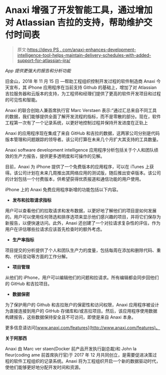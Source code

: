 # Anaxi 增强了开发智能工具，通过增加对 Atlassian 吉拉的支持，帮助维护交付时间表

> 原文:[https://devo PS . com/anaxi-enhances-development-intelligence-tool-helps-maintain-delivery-schedules-with-added-support-for-atlassian-jira/](https://devops.com/anaxi-enhances-development-intelligence-tool-helps-maintain-delivery-schedules-with-added-support-for-atlassian-jira/)

*App 提供更强大的报告和分析功能*

旧金山，2018 年 11 月 15 日 —帮助工程组织控制开发过程的软件制造商 Anaxi 今天宣布，其 iPhone 应用程序在当前支持 Github 的基础上，增加了对 Atlassian 吉拉服务器和云版本的支持，为工程师和经理们提供了更高的软件开发项目和过程的可见性和智能。

Anaxi 的联合创始人兼首席执行官 Marc Verstaen 表示:“通过汇总来自不同工具的数据，我们能够提供全面了解开发流程的指标，而不是零散的部分。现在，软件工程第一次有了一个记录系统，以更好地控制过程并保持开发进度在正轨上

Anaxi 的应用程序现在集成了来自 GitHub 和吉拉的数据，这两家公司分别是代码版本管理和问题跟踪的领导者。该公司打算在未来几个月扩大其支持的工具数量。

Anaxi software development intelligence 应用程序分析包括关于个人和团队绩效的生产力报告，提供更多透明度和可操作的见解。

目前，Anaxi 为 iPhone 提供了一个免费版本的应用程序，可以在 iTunes 上获得。该公司计划在未来几周推出其网络应用的测试版，随后推出安卓版本。该公司的计划包括一个付费版本，供希望获得优质报道和通信功能的用户使用。

iPhone 上的 Anaxi 免费应用程序新增的功能包括以下内容。

*   **发布和拉取请求指标**

用户可以查看他们的拉取请求和发布数据，以更好地了解他们的项目是如何发展的。用户可以使用任何筛选和排序选项来显示他们感兴趣的项目，并将它们保存为新报告，以便快速访问。此外，Anaxi 还创建了一个对拉请求复杂性的评估，作为用户在评估哪些拉请求应该首先检查时的额外考虑。

*   **生产率指标**

项目提交的分析提供了个人和团队生产力的度量，包括每周在添加和删除代码、重构、代码变动等方面的工作分解。

*   **项目管理**

从他们的 iPhone，用户可以编辑他们的问题和拉请求。所有编辑都会同步回他们的 GitHub 和吉拉项目。

*   **数据保密**

为了保护用户的 Github 和吉拉账户的保密性和访问权限，Anaxi 应用程序被设计为直接连接到用户的 GitHub 存储库和/或吉拉项目。然后，该应用程序使用数据构建报告，这些数据保持安全且不可访问，即使是来自 Anaxi 本身。

更多信息请访问[www.anaxi.com/features](http://www.anaxi.com/features)。

**关于阿那西**

Anaxi 由 Marc ver staen(Docker 前产品开发执行副总裁)和 John la fleur(coding ame 前首席执行官)于 2017 年 12 月共同创立，是需要促进决策过程的软件工程组织的记录系统。Anaxi 将为工程组织开启一个新的数据驱动时代，使他们能够更好地分配开发时间和资源。